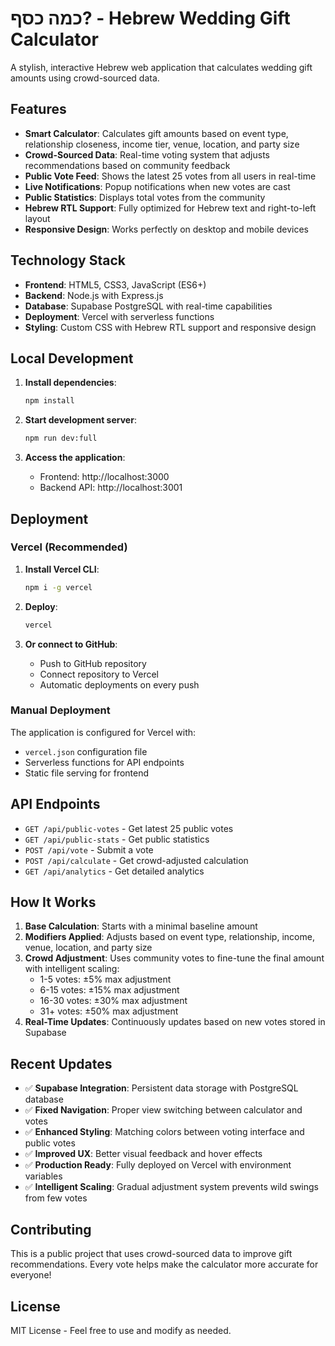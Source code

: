 # כמה כסף? - Hebrew Wedding Gift Calculator

A stylish, interactive Hebrew web application that calculates wedding gift amounts using crowd-sourced data.

## Features

- **Smart Calculator**: Calculates gift amounts based on event type, relationship closeness, income tier, venue, location, and party size
- **Crowd-Sourced Data**: Real-time voting system that adjusts recommendations based on community feedback
- **Public Vote Feed**: Shows the latest 25 votes from all users in real-time
- **Live Notifications**: Popup notifications when new votes are cast
- **Public Statistics**: Displays total votes from the community
- **Hebrew RTL Support**: Fully optimized for Hebrew text and right-to-left layout
- **Responsive Design**: Works perfectly on desktop and mobile devices

## Technology Stack

- **Frontend**: HTML5, CSS3, JavaScript (ES6+)
- **Backend**: Node.js with Express.js
- **Database**: Supabase PostgreSQL with real-time capabilities
- **Deployment**: Vercel with serverless functions
- **Styling**: Custom CSS with Hebrew RTL support and responsive design

## Local Development

1. **Install dependencies**:
   ```bash
   npm install
   ```

2. **Start development server**:
   ```bash
   npm run dev:full
   ```

3. **Access the application**:
   - Frontend: http://localhost:3000
   - Backend API: http://localhost:3001

## Deployment

### Vercel (Recommended)

1. **Install Vercel CLI**:
   ```bash
   npm i -g vercel
   ```

2. **Deploy**:
   ```bash
   vercel
   ```

3. **Or connect to GitHub**:
   - Push to GitHub repository
   - Connect repository to Vercel
   - Automatic deployments on every push

### Manual Deployment

The application is configured for Vercel with:
- `vercel.json` configuration file
- Serverless functions for API endpoints
- Static file serving for frontend

## API Endpoints

- `GET /api/public-votes` - Get latest 25 public votes
- `GET /api/public-stats` - Get public statistics
- `POST /api/vote` - Submit a vote
- `POST /api/calculate` - Get crowd-adjusted calculation
- `GET /api/analytics` - Get detailed analytics

## How It Works

1. **Base Calculation**: Starts with a minimal baseline amount
2. **Modifiers Applied**: Adjusts based on event type, relationship, income, venue, location, and party size
3. **Crowd Adjustment**: Uses community votes to fine-tune the final amount with intelligent scaling:
   - 1-5 votes: ±5% max adjustment
   - 6-15 votes: ±15% max adjustment  
   - 16-30 votes: ±30% max adjustment
   - 31+ votes: ±50% max adjustment
4. **Real-Time Updates**: Continuously updates based on new votes stored in Supabase

## Recent Updates

- ✅ **Supabase Integration**: Persistent data storage with PostgreSQL database
- ✅ **Fixed Navigation**: Proper view switching between calculator and votes
- ✅ **Enhanced Styling**: Matching colors between voting interface and public votes
- ✅ **Improved UX**: Better visual feedback and hover effects
- ✅ **Production Ready**: Fully deployed on Vercel with environment variables
- ✅ **Intelligent Scaling**: Gradual adjustment system prevents wild swings from few votes

## Contributing

This is a public project that uses crowd-sourced data to improve gift recommendations. Every vote helps make the calculator more accurate for everyone!

## License

MIT License - Feel free to use and modify as needed.
